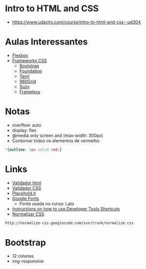 # Intro to HTML and CSS 
* https://www.udacity.com/course/intro-to-html-and-css--ud304

# Aulas Interessantes
* [Flexbox](https://www.udacity.com/course/viewer#!/c-ud304/l-2617868617/m-2771378571)
* [Frameworks CSS](https://www.udacity.com/course/viewer#!/c-ud304/l-2794148535/m-2730818588)
  - [Bootstrap](http://getbootstrap.com)
  - [Foundation](http://foundation.zurb.com/)
  - [Yaml](http://www.yaml.de/)
  - [960Grid](http://960.gs/)
  - [Suzy](http://susy.oddbird.net/)
  - [Frameless](http://framelessgrid.com/)

# Notas
* overflow: auto
* display: flex
* @media only screen and (max-width: 300px)
* Contornar todos os elementos de vermelho
```css
*{outline: 1px solid red;}
```

# Links 
* [Validador html](https://validator.w3.org/#validate_by_input)
* [Validador CSS](http://jigsaw.w3.org/css-validator/#validate_by_input)
* [Placehold.it](http://placehold.it)
* [Google Fonts](http://google.com/fonts)
  - Fonte usada no curso: Lato
* [Instructions on how to use Developer Tools Shortcuts](https://developer.chrome.com/devtools/docs/shortcuts#opening-devtools)
* [Normalizar CSS](http://normalize-css.googlecode.com/svn/trunk/normalize.css) 
```html
http://normalize-css.googlecode.com/svn/trunk/normalize.css
```

# Bootstrap
* 12 colunas
* img-responsive
